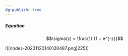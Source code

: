 ```yaml
---
dg-publish: true
---
```


##### Equation 
$$\sigma(z) = \frac{1} {1 + e^{-z}}$$

![[nodes-20231120140120487.png|225]]
